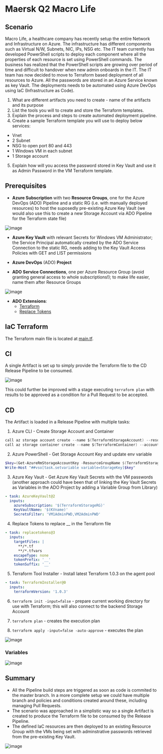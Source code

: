 # Maersk Q2 Macro Life

## Scenario
Macro Life, a healthcare company has recently setup the entire Network and Infrastructure on Azure.
The infrastructure has different components such as Virtual N/W, Subnets, NIC, IPs, NSG etc.
The IT team currently has developed PowerShell scripts to deploy each component where all the properties of each resource is set using PowerShell commands.
The business has realized that the PowerShell scripts are growing over period of time and difficult to handover when new admin onboards in the IT.
The IT team has now decided to move to Terraform based deployment of all resources to Azure.
All the passwords are stored in an Azure Service known as key Vault. The deployments needs to be automated using Azure DevOps using IaC (Infrastructure as Code).
1) What are different artifacts you need to create - name of the artifacts and its purpose
2) List the tools you will to create and store the Terraform templates.
3) Explain the process and steps to create automated deployment pipeline.
4) Create a sample Terraform template you will use to deploy below services:
- Vnet
- 2 Subnet
- NSG to open port 80 and 443
- 1 Windows VM in each subnet
- 1 Storage account
5) Explain how will you access the password stored in Key Vault and use it as Admin Password in the VM Terraform template.

## Prerequisites
- **Azure Subscription** with two **Resource Groups**, one for the Azure DevOps (ADO) Pipeline and a static RG (i.e. with manually deployed resources) to host the suposedly pre-existing Azure Key Vault (we would also use this to create a new Storage Account via ADO Pipeline for the Terraform state file)

![image](https://user-images.githubusercontent.com/73616/126718551-0a788f5a-ecf8-40fc-99e0-438237476949.png)

- **Azure Key Vault** with relevant Secrets for Windows VM Administrator; the Service Principal automatically created by the ADO Service Connection to the static RG, needs adding to the Key Vault Access Policies with GET and LIST permissions

- **Azure DevOps** (ADO) **Project**

- **ADO Service Connections**, one per Azure Resource Group (avoid granting general access to whole subscriptions!); to make life easier, name them after Resource Groups

![image](https://user-images.githubusercontent.com/73616/126718612-41181ea3-f71b-4c5f-9fbf-8f4eaea120f7.png)

- **ADO Extensions**:
  - [Terraform](https://marketplace.visualstudio.com/items?itemName=ms-devlabs.custom-terraform-tasks)
  - [Replace Tokens](https://marketplace.visualstudio.com/items?itemName=qetza.replacetokens)

## IaC Terraform
The Terraform main file is located at [main.tf](main.tf).

## CI
A single Artifact is set up to simply provide the Terraform file to the CD Release Pipeline to be consumed.

![image](https://user-images.githubusercontent.com/73616/126718357-de09eb31-0cf3-4160-bf6a-6a465e1de6b8.png)

This could further be improved with a stage executing `terraform plan` with results to be approved as a condition for a Pull Request to be accepted.

## CD
The Artifact is loaded in a Release Pipeline with multiple tasks:

1. Azure CLI - Create Storage Account and Container
```csharp
call az storage account create --name $(TerraformStorageAccount) --resource-group $(TerraformStorageRG) --location uksouth --sku Standard_LRS
call az storage container create --name $(TerraformContainer) --account-name $(TerraformStorageAccount)
```

2. Azure PowerShell - Get Storage Account Key and update env variable
```powershell
$key=(Get-AzureRmStorageAccountKey -ResourceGroupName $(TerraformStorageRG) -AccountName $(TerraformStorageAccount)).Value[0]
Write-Host "##vso[task.setvariable variable=StorageKey]$key"
```

3. Azure Key Vault - Get Azure Key Vault Secrets with the VM passwords (another approach could have been that of linking the Key Vault Secrets as Variables in the ADO Project by adding a Variable Group from Library)
```yaml
- task: AzureKeyVault@2
  inputs:
    azureSubscription: '$(TerraformStorageRG)'
    KeyVaultName: '$(KVname)'
    SecretsFilter: 'VM1AdminPWD,VM2AdminPWD'
```

4. Replace Tokens to replace __ in the Terraform file
```yaml
- task: replacetokens@3
  inputs:
    targetFiles: |
      **/*.tf
      **/*.tfvars
    escapeType: none
    tokenPrefix: '__'
    tokenSuffix: '__'
```

5. Terraform Tool Installer - Install latest Terraform 1.0.3 on the agent pool
```yaml
- task: TerraformInstaller@0
  inputs:
    terraformVersion: '1.0.3'
```

6. `terraform init -input=false` - prepare current working directory for use with Terraform; this will also connect to the backend Storage Account

7. `terraform plan` - creates the execution plan

8. `terraform apply -input=false -auto-approve` - executes the plan

![image](https://user-images.githubusercontent.com/73616/126720764-a6eebd90-7b89-4d15-8b5c-4fcfd4be7479.png)

### Variables

![image](https://user-images.githubusercontent.com/73616/126719501-0eb85cd9-dcf5-45e8-a22b-926a6564e62b.png)

## Summary
- All the Pipeline build steps are triggered as soon as code is commited to the master branch. In a more complete setup we could have multiple branch and policies and conditions created around these, including managing Pull Requests.
- The scenario was approached in a simplistic way so a single Artifact is created to produce the Terraform file to be consumed by the Release Pipeline.
- The defined IaC resources are then deployed to an existing Resource Group with the VMs being set with adminstrative passwords retrieved from the pre-existing Key Vault.

![image](https://user-images.githubusercontent.com/73616/126720982-fe381945-6610-44ea-94fa-772f9346266b.png)
